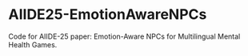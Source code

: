 # AIIDE25-EmotionAwareNPCs
Code for AIIDE-25 paper: Emotion-Aware NPCs for Multilingual Mental Health Games.

